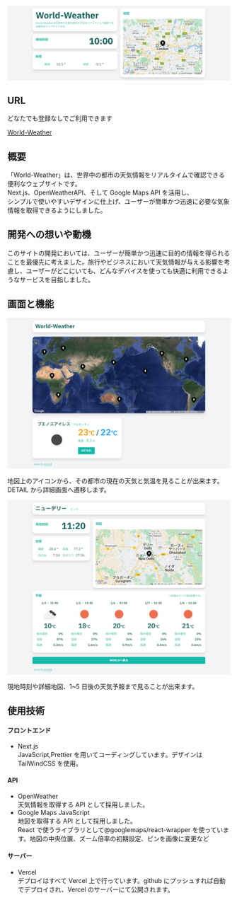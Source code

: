 ![](public/WorldWeatherTop.png)

## URL

どなたでも登録なしでご利用できます

[World-Weather](https://world-weather-zeta.vercel.app/world)

## 概要

「World-Weather」は、世界中の都市の天気情報をリアルタイムで確認できる便利なウェブサイトです。<br>
Next.js、OpenWeatherAPI、そして Google Maps API を活用し、<br>
シンプルで使いやすいデザインに仕上げ、ユーザーが簡単かつ迅速に必要な気象情報を取得できるようにしました。

## 開発への想いや動機

このサイトの開発においては、ユーザーが簡単かつ迅速に目的の情報を得られることを最優先に考えました。旅行やビジネスにおいて天気情報が与える影響を考慮し、ユーザーがどこにいても、どんなデバイスを使っても快適に利用できるようなサービスを目指しました。

## 画面と機能

<img src="public/WorldWeatherWorld.png" width="600">

地図上のアイコンから、その都市の現在の天気と気温を見ることが出来ます。<br>
DETAIL から詳細画面へ遷移します。

<img src="public/WorldWeatherCity.png" width="600">

現地時刻や詳細地図、1~5 日後の天気予報まで見ることが出来ます。

## 使用技術

#### フロントエンド

- Next.js
  <br>
  JavaScript,Prettier を用いてコーディングしています。デザインは TailWindCSS を使用。

#### API

- OpenWeather
  <br>
  天気情報を取得する API として採用しました。
- Google Maps JavaScript
  <br>
  地図を取得する API として採用しました。<br>React で使うライブラリとして@googlemaps/react-wrapper を使っています。地図の中央位置、ズーム倍率の初期設定、ピンを画像に変更など

#### サーバー

- Vercel
  <br>
  デプロイはすべて Vercel 上で行っています。github にプッシュすれば自動でデプロイされ、Vercel のサーバーにて公開されます。
